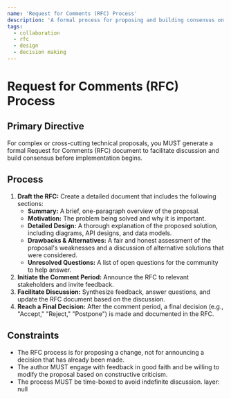 ```yaml
---
name: 'Request for Comments (RFC) Process'
description: 'A formal process for proposing and building consensus on significant technical changes by inviting feedback from a wide audience.'
tags:
  - collaboration
  - rfc
  - design
  - decision making
---
```


# Request for Comments (RFC) Process

## Primary Directive

For complex or cross-cutting technical proposals, you MUST generate a formal Request for Comments (RFC) document to facilitate discussion and build consensus before implementation begins.

## Process

1.  **Draft the RFC:** Create a detailed document that includes the following sections:
    - **Summary:** A brief, one-paragraph overview of the proposal.
    - **Motivation:** The problem being solved and why it is important.
    - **Detailed Design:** A thorough explanation of the proposed solution, including diagrams, API designs, and data models.
    - **Drawbacks & Alternatives:** A fair and honest assessment of the proposal's weaknesses and a discussion of alternative solutions that were considered.
    - **Unresolved Questions:** A list of open questions for the community to help answer.
2.  **Initiate the Comment Period:** Announce the RFC to relevant stakeholders and invite feedback.
3.  **Facilitate Discussion:** Synthesize feedback, answer questions, and update the RFC document based on the discussion.
4.  **Reach a Final Decision:** After the comment period, a final decision (e.g., "Accept," "Reject," "Postpone") is made and documented in the RFC.

## Constraints

- The RFC process is for proposing a change, not for announcing a decision that has already been made.
- The author MUST engage with feedback in good faith and be willing to modify the proposal based on constructive criticism.
- The process MUST be time-boxed to avoid indefinite discussion.
layer: null
